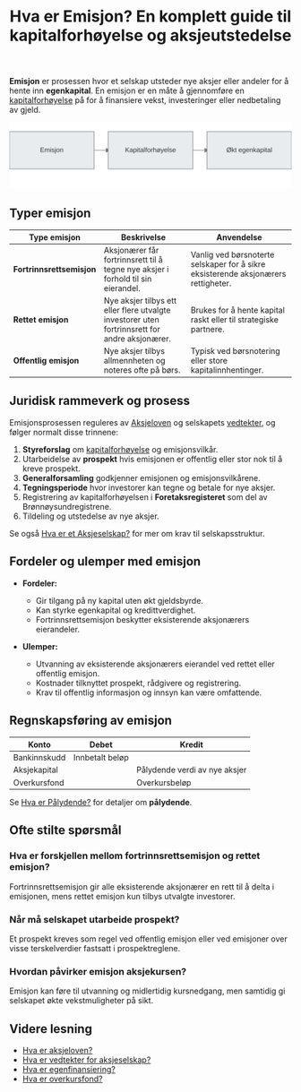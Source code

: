 ﻿---
title: "Hva er Emisjon? En komplett guide til kapitalforhøyelse og aksjeutstedelse"
meta_title: "Hva er Emisjon? En komplett guide til kapitalforhøyelse og aksjeutstedelse"
meta_description: '**Emisjon** er prosessen hvor et selskap utsteder nye aksjer eller andeler for å hente inn **egenkapital**. En emisjon er en måte å gjennomføre en [kapitalf...'
slug: emisjon
type: blog
layout: pages/single
---

**Emisjon** er prosessen hvor et selskap utsteder nye aksjer eller andeler for å hente inn **egenkapital**. En emisjon er en måte å gjennomføre en [kapitalforhøyelse](/blogs/regnskap/kapitalforhoyelse "Kapitalforhøyelse: Metoder og Regnskapsføring") på for å finansiere vekst, investeringer eller nedbetaling av gjeld.

![Emisjon Oversikt](emisjon-oversikt.svg)

## Typer emisjon

| Type emisjon               | Beskrivelse                                                          | Anvendelse                                                                 |
|----------------------------|----------------------------------------------------------------------|-----------------------------------------------------------------------------|
| **Fortrinnsrettsemisjon**  | Aksjonærer får fortrinnsrett til å tegne nye aksjer i forhold til sin eierandel.        | Vanlig ved børsnoterte selskaper for å sikre eksisterende aksjonærers rettigheter. |
| **Rettet emisjon**         | Nye aksjer tilbys ett eller flere utvalgte investorer uten fortrinnsrett for andre aksjonærer. | Brukes for å hente kapital raskt eller til strategiske partnere.                |
| **Offentlig emisjon**      | Nye aksjer tilbys allmennheten og noteres ofte på børs.                            | Typisk ved børsnotering eller store kapitalinnhentinger.                  |

## Juridisk rammeverk og prosess

Emisjonsprosessen reguleres av [Aksjeloven](/blogs/regnskap/hva-er-aksjeloven "Hva er Aksjeloven? Regler for Aksjeselskaper i Norge") og selskapets [vedtekter](/blogs/regnskap/hva-er-vedtekter-for-aksjeselskap "Hva er Vedtekter for Aksjeselskap? Krav og Innhold"), og følger normalt disse trinnene:

1. **Styreforslag** om [kapitalforhøyelse](/blogs/regnskap/kapitalforhoyelse "Kapitalforhøyelse: Metoder og Regnskapsføring") og emisjonsvilkår.
2. Utarbeidelse av **prospekt** hvis emisjonen er offentlig eller stor nok til å kreve prospekt.
3. **Generalforsamling** godkjenner emisjonen og emisjonsvilkårene.
4. **Tegningsperiode** hvor investorer kan tegne og betale for nye aksjer.
5. Registrering av kapitalforhøyelsen i **Foretaksregisteret** som del av Brønnøysundregistrene.
6. Tildeling og utstedelse av nye aksjer.

Se også [Hva er et Aksjeselskap?](/blogs/regnskap/hva-er-et-aksjeselskap "Hva er et Aksjeselskap? Komplett Guide til Selskapsformen") for mer om krav til selskapsstruktur.

## Fordeler og ulemper med emisjon

- **Fordeler:**  
  - Gir tilgang på ny kapital uten økt gjeldsbyrde.  
  - Kan styrke egenkapital og kredittverdighet.  
  - Fortrinnsrettsemisjon beskytter eksisterende aksjonærers eierandeler.  

- **Ulemper:**  
  - Utvanning av eksisterende aksjonærers eierandel ved rettet eller offentlig emisjon.  
  - Kostnader tilknyttet prospekt, rådgivere og registrering.  
  - Krav til offentlig informasjon og innsyn kan være omfattende.  

## Regnskapsføring av emisjon

| Konto             | Debet             | Kredit                         |
|-------------------|-------------------|--------------------------------|
| Bankinnskudd      | Innbetalt beløp   |                                |
| Aksjekapital      |                   | Pålydende verdi av nye aksjer |
| Overkursfond      |                   | Overkursbeløp                 |

Se [Hva er Pålydende?](/blogs/regnskap/palydende "Hva er Pålydende? Guide til pålydende verdi") for detaljer om **pålydende**.

## Ofte stilte spørsmål

### Hva er forskjellen mellom fortrinnsrettsemisjon og rettet emisjon?

Fortrinnsrettsemisjon gir alle eksisterende aksjonærer en rett til å delta i emisjonen, mens rettet emisjon kun tilbys utvalgte investorer.

### Når må selskapet utarbeide prospekt?

Et prospekt kreves som regel ved offentlig emisjon eller ved emisjoner over visse terskelverdier fastsatt i prospektreglene.

### Hvordan påvirker emisjon aksjekursen?

Emisjon kan føre til utvanning og midlertidig kursnedgang, men samtidig gi selskapet økte vekstmuligheter på sikt.

## Videre lesning

- [Hva er aksjeloven?](/blogs/regnskap/hva-er-aksjeloven "Hva er Aksjeloven? Regler for Aksjeselskaper i Norge")
- [Hva er vedtekter for aksjeselskap?](/blogs/regnskap/hva-er-vedtekter-for-aksjeselskap "Hva er Vedtekter for Aksjeselskap? Krav og Innhold")
- [Hva er egenfinansiering?](/blogs/regnskap/hva-er-egenfinansiering "Hva er Egenfinansiering? Komplett guide til egenkapitalfinansiering")
- [Hva er overkursfond?](/blogs/regnskap/hva-er-overkursfond "Hva er Overkursfond? Guide til overkurs ved kapitalforhøyelse")











